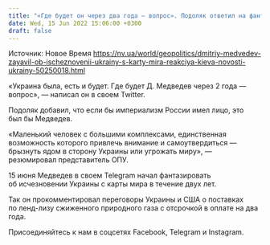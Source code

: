 ```yaml
---
title: "«Где будет он через два года — вопрос». Подоляк ответил на фантазии Медведева об исчезновении Украины с карты мира"
date: Wed, 15 Jun 2022 15:06:00 +0300
draft: false
---
```

Источник: Новое Время https://nv.ua/world/geopolitics/dmitriy-medvedev-zayavil-ob-ischeznovenii-ukrainy-s-karty-mira-reakciya-kieva-novosti-ukrainy-50250018.html


 «Украина была, есть и будет. Где будет Д. Медведев через 2 года — вопрос», — написал он в своем Twitter.

Подоляк добавил, что если бы империализм России имел лицо, это был бы Медведев.

«Маленький человек с большими комплексами, единственная возможность которого привлечь внимание и самоутвердиться — брызнуть ядом в сторону Украины или угрожать миру», — резюмировал представитель ОПУ.

15 июня Медведев в своем Telegram начал фантазировать об исчезновении Украины с карты мира в течение двух лет.

Так он прокомментировал переговоры Украины и США о поставках по ленд-лизу сжиженного природного газа с отсрочкой в оплате на два года.

Присоединяйтесь к нам в соцсетях Facebook, Telegram и Instagram.
